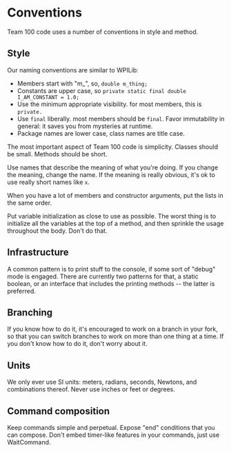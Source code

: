 # Conventions

Team 100 code uses a number of conventions in style and method.

## Style

Our naming conventions are similar to WPILib:

* Members start with "m_", so, ```double m_thing;```
* Constants are upper case, so ```private static final double I_AM_CONSTANT = 1.0;```
* Use the minimum appropriate visibility.  for most members, this is ```private.```
* Use ```final``` liberally.  most members should be ```final```.  Favor immutability in general: it saves you from mysteries at runtime.
* Package names are lower case, class names are title case.

The most important aspect of Team 100 code is simplicity.  Classes should be small.  Methods should be short.

Use names that describe the meaning of what you're doing.  If you change the meaning, change the name.  If the meaning is really obvious, it's ok to use really short names like ```x```.

When you have a lot of members and constructor arguments, put the lists in the same order.

Put variable initialization as close to use as possible.  The worst thing is to initialize all the variables at the top of a method, and then sprinkle the usage throughout the body.  Don't do that.

## Infrastructure

A common pattern is to print stuff to the console, if some sort of "debug" mode is engaged.  There are currently two patterns for that, a static boolean, or an interface that includes the printing methods -- the latter is preferred.

## Branching

If you know how to do it, it's encouraged to work on a branch in your fork, so that you can switch branches to work on more than one thing at a time.  If you don't know how to do it, don't worry about it.

## Units

We only ever use SI units: meters, radians, seconds, Newtons, and combinations thereof.  Never use inches or feet or degrees.

## Command composition

Keep commands simple and perpetual.  Expose "end" conditions that you can compose.  Don't embed timer-like features in your commands, just use WaitCommand.